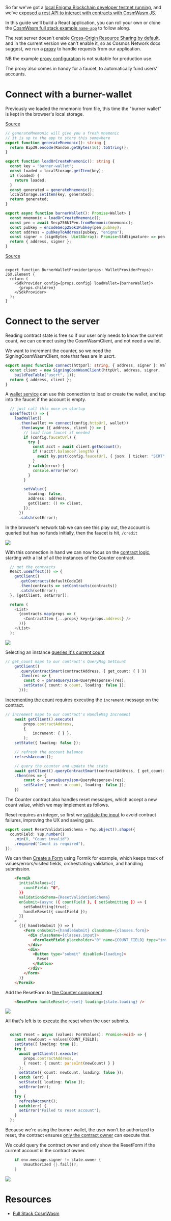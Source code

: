 So far we've got a [local Enigma Blockchain developer testnet running](README.md), and we've [exposed a rest API to interact with contracts with CosmWasm JS](cosmwasm-js.md).

In this guide we'll build a React application, you can roll your own or clone the [CosmWasm full stack example `name-app`](https://github.com/CosmWasm/name-app) to follow along.

The rest server doesn't enable [Cross-Origin Resource Sharing by default](https://docs.cosmos.network/master/interfaces/rest.html#cross-origin-resource-sharing-cors), and in the current version we can't enable it, so as Cosmos Network docs suggest, we run a [proxy](https://github.com/levackt/devx2/blob/cb9b9206a77f9deed4f16f7b4d5a614cb38c392d/docker-compose.yaml#L17) to handle requests from our application.

NB the example [proxy configuration](https://github.com/levackt/devx2/blob/cb9b9206a77f9deed4f16f7b4d5a614cb38c392d/config/nginx.conf#L38) is not suitable for production use.

The proxy also comes in handy for a faucet, to automatically fund users' accounts.

# Connect with a burner-wallet

Previously we loaded the mnemonic from file, this time the "burner wallet" is kept in the browser's local storage.

[Source](https://github.com/CosmWasm/name-app/blob/a0e2dd78625584f929fdedf964256931a3474616/src/service/sdk.ts#L18)
```ts
// generateMnemonic will give you a fresh mnemonic
// it is up to the app to store this somewhere
export function generateMnemonic(): string {
  return Bip39.encode(Random.getBytes(16)).toString();
}

export function loadOrCreateMnemonic(): string {
  const key = "burner-wallet";
  const loaded = localStorage.getItem(key);
  if (loaded) {
    return loaded;
  }
  const generated = generateMnemonic();
  localStorage.setItem(key, generated);
  return generated;
}

export async function burnerWallet(): Promise<Wallet> {
  const mnemonic = loadOrCreateMnemonic();
  const pen = await Secp256k1Pen.fromMnemonic(mnemonic);
  const pubkey = encodeSecp256k1Pubkey(pen.pubkey);
  const address = pubkeyToAddress(pubkey, "enigma");
  const signer = (signBytes: Uint8Array): Promise<StdSignature> => pen.sign(signBytes);
  return { address, signer };
}
```

[Source](https://github.com/CosmWasm/name-app/blob/a0e2dd78625584f929fdedf964256931a3474616/src/service/wallet.tsx#L39)

```tsx

export function BurnerWalletProvider(props: WalletProviderProps): JSX.Element {
  return (
    <SdkProvider config={props.config} loadWallet={burnerWallet}>
      {props.children}
    </SdkProvider>
  );
}
```

# Connect to the server

Reading contract state is free so if our user only needs to know the current count, we can connect using the CosmWasmClient, and not need a wallet.

We want to increment the counter, so we need the SigningCosmWasmClient, note that fees are in uscrt.

```ts
export async function connect(httpUrl: string, { address, signer }: Wallet): Promise<ConnectResult> {
  const client = new SigningCosmWasmClient(httpUrl, address, signer,
    buildFeeTable("uscrt", 1));
  return { address, client };
}
```

A [wallet service](https://github.com/CosmWasm/name-app/blob/master/src/service/wallet.tsx) can use this connection to load or create the wallet, and tap into the faucet if the account is empty.

```ts
  // just call this once on startup
  useEffect(() => {
    loadWallet()
      .then(wallet => connect(config.httpUrl, wallet))
      .then(async ({ address, client }) => {
        // load from faucet if needed
        if (config.faucetUrl) {
          try {
            const acct = await client.getAccount();
            if (!acct?.balance?.length) {
              await ky.post(config.faucetUrl, { json: { ticker: "SCRT", address } });
            }
          } catch(error) {
            console.error(error)
          }
        }

        setValue({
          loading: false,
          address: address,
          getClient: () => client,
        });
      })
      .catch(setError);
```

In the browser's network tab we can see this play out, the account is queried but has no funds initially, then the faucet is hit, `/credit`

![](images/faucet.png)

With this connection in hand we can now focus on the [contract logic](https://github.com/CosmWasm/name-app/blob/master/src/components/ContractLogic/index.tsx), starting with a list of all the instances of the Counter contract.

```ts
  // get the contracts
  React.useEffect(() => {
    getClient()
      .getContracts(defaultCodeId)
      .then(contracts => setContracts(contracts))
      .catch(setError);
  }, [getClient, setError]);

  return (
    <List>
      {contracts.map(props => (
        <ContractItem {...props} key={props.address} />
      ))}
    </List>
  );

```

![](images/contract-items.png)

Selecting an instance [queries it's current count](https://github.com/levackt/devx2/blob/cb9b9206a77f9deed4f16f7b4d5a614cb38c392d/client/src/components/ContractLogic/Counter.tsx#L42)

```ts
// get_count maps to our contract's QueryMsg GetCount
    getClient()
      .queryContractSmart(contractAddress, { get_count: { } })
      .then(res => {
        const o = parseQueryJson<QueryResponse>(res);
        setState({ count: o.count, loading: false });
      }));
```

[Incrementing the count](https://github.com/levackt/devx2/blob/cb9b9206a77f9deed4f16f7b4d5a614cb38c392d/client/src/components/ContractLogic/Counter.tsx#L55) requires executing the `increment` message on the contract.

```ts
// increment maps to our contract's HandleMsg Increment
    await getClient().execute(
        props.contractAddress,
        {
            increment: { } },
        );
    setState({ loading: false });

    // refresh the account balance
    refreshAccount();

    // query the counter and update the state
    await getClient().queryContractSmart(contractAddress, { get_count: { } })
    .then(res => {
        const o = parseQueryJson<QueryResponse>(res);
        setState({ count: o.count, loading: false });
    })
```

The Counter contract also handles reset messages, which accept a new count value, which we may implement as follows.

Reset requires an integer, so first we [validate the input](https://github.com/levackt/devx2/blob/master/client/src/components/Form/validationSchema.ts) to avoid contract failures, improving the UX and saving gas.

```ts
export const ResetValidationSchema = Yup.object().shape({
  countField: Yup.number()
    .min(0, "Count invalid")
    .required("Count is required"),
});

```

We can then [Create a Form](https://github.com/levackt/devx2/blob/master/client/src/components/ContractLogic/ResetForm.tsx) using Formik for example, which keeps track of values/errors/visited fields, orchestrating validation, and handling submission.

```html
    <Formik
      initialValues={{
        countField: "0",
      }}
      validationSchema={ResetValidationSchema}
      onSubmit={async ({ countField }, { setSubmitting }) => {
        setSubmitting(true);
        handleReset({ countField });
      }}
    >
      {({ handleSubmit }) => (
        <Form onSubmit={handleSubmit} className={classes.form}>
          <div className={classes.input}>
            <FormTextField placeholder="0" name={COUNT_FIELD} type="integer" />
          </div>
          <div>
            <Button type="submit" disabled={loading}>
              Reset
            </Button>
          </div>
        </Form>
      )}
    </Formik>
```

Add the ResetForm to [the Counter component](https://github.com/levackt/devx2/blob/cb9b9206a77f9deed4f16f7b4d5a614cb38c392d/client/src/components/ContractLogic/Counter.tsx#L114)
```html
    <ResetForm handleReset={reset} loading={state.loading} />
```

![](images/reset.png)

All that's left is to [execute the reset](https://github.com/levackt/devx2/blob/cb9b9206a77f9deed4f16f7b4d5a614cb38c392d/client/src/components/ContractLogic/Counter.tsx#L85) when the user submits.

```ts

  const reset = async (values: FormValues): Promise<void> => {
    const newCount = values[COUNT_FIELD];
    setState({ loading: true });
    try {
      await getClient().execute(
        props.contractAddress,
        { reset: { count: parseInt(newCount) } }
      );
      setState({ count: newCount, loading: false });
    } catch (err) {
      setState({ loading: false });
      setError(err);
    }
    try {
      refreshAccount();
    } catch(err) {
      setError("Failed to reset account");
    }
  };

```

Because we're using the burner wallet, the user won't be authorized to reset, the contract ensures [only the contract owner](https://github.com/levackt/devx2/blob/cb9b9206a77f9deed4f16f7b4d5a614cb38c392d/src/contract.rs#L52) can execute that. 

We could query the contract owner and only show the ResetForm if the current account is the contract owner.

```rust
    if env.message.signer != state.owner {
        Unauthorized {}.fail()?;
    }
```

![](images/unauthorized.png)


# Resources
- [Full Stack CosmWasm](https://medium.com/confio/full-stack-cosmwasm-12fb3ae5cd5a)
